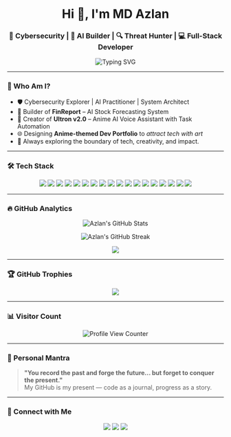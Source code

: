 <h1 align="center">Hi 👋, I'm MD Azlan</h1>
<h3 align="center">🧠 Cybersecurity | 🤖 AI Builder | 🔍 Threat Hunter | 💻 Full-Stack Developer</h3>

<p align="center">
  <img src="https://readme-typing-svg.herokuapp.com?font=Fira+Code&size=22&duration=4000&pause=1000&color=37F7EF&center=true&vCenter=true&width=550&lines=Digital+Nomad+in+the+Cyberverse;AI+Engineer+with+a+Hacker+Mindset;Fullstack+Warrior+%7C+OSINT+Specialist;Building+Projects+That+Matter" alt="Typing SVG" />
</p>

---

### 🧠 Who Am I?

- 🛡️ Cybersecurity Explorer | AI Practitioner | System Architect  
- 🧩 Builder of **FinReport** – AI Stock Forecasting System  
- 🤖 Creator of **Ultron v2.0** – Anime AI Voice Assistant with Task Automation  
- 🌐 Designing **Anime-themed Dev Portfolio** to *attract tech with art*  
- 🧰 Always exploring the boundary of tech, creativity, and impact.

---

### 🛠️ Tech Stack

<p align="center">
  <!-- Languages -->
  <img src="https://img.shields.io/badge/Python-3776AB?style=for-the-badge&logo=python&logoColor=white"/>
  <img src="https://img.shields.io/badge/C++-00599C?style=for-the-badge&logo=c%2B%2B&logoColor=white"/>
  <img src="https://img.shields.io/badge/JavaScript-F7DF1E?style=for-the-badge&logo=javascript&logoColor=black"/>
  <img src="https://img.shields.io/badge/Node.js-339933?style=for-the-badge&logo=nodedotjs&logoColor=white"/>
  <img src="https://img.shields.io/badge/Bash-4EAA25?style=for-the-badge&logo=gnu-bash&logoColor=white"/>

  <!-- Frontend -->
  <img src="https://img.shields.io/badge/HTML5-E34F26?style=for-the-badge&logo=html5&logoColor=white"/>
  <img src="https://img.shields.io/badge/CSS3-1572B6?style=for-the-badge&logo=css3&logoColor=white"/>
  <img src="https://img.shields.io/badge/Tailwind_CSS-06B6D4?style=for-the-badge&logo=tailwind-css&logoColor=white"/>

  <!-- AI / ML -->
  <img src="https://img.shields.io/badge/PyTorch-EE4C2C?style=for-the-badge&logo=PyTorch&logoColor=white"/>
  <img src="https://img.shields.io/badge/TensorFlow-FF6F00?style=for-the-badge&logo=TensorFlow&logoColor=white"/>
  <img src="https://img.shields.io/badge/OpenAI-412991?style=for-the-badge&logo=openai&logoColor=white"/>
  <img src="https://img.shields.io/badge/BERT-20232A?style=for-the-badge&logo=data:image/svg+xml;base64,SVG_BASE64_HERE&logoColor=white"/>

  <!-- Cyber Tools -->
  <img src="https://img.shields.io/badge/Nmap-000000?style=for-the-badge&logo=nmap&logoColor=white"/>
  <img src="https://img.shields.io/badge/Wireshark-1679A7?style=for-the-badge&logo=wireshark&logoColor=white"/>
  <img src="https://img.shields.io/badge/Burp_Suite-FE7E00?style=for-the-badge&logoColor=white"/>

  <!-- Tools -->
  <img src="https://img.shields.io/badge/VS_Code-007ACC?style=for-the-badge&logo=visual-studio-code&logoColor=white"/>
  <img src="https://img.shields.io/badge/Figma-F24E1E?style=for-the-badge&logo=figma&logoColor=white"/>
  <img src="https://img.shields.io/badge/GitHub-181717?style=for-the-badge&logo=github&logoColor=white"/>
</p>

---

### 🔥 GitHub Analytics

<p align="center">
  <img src="https://github-readme-stats.vercel.app/api?username=Azlan078&show_icons=true&theme=radical" alt="Azlan's GitHub Stats" />
</p>

<p align="center">
  <img src="https://github-readme-streak-stats.herokuapp.com/?user=Azlan078&theme=tokyonight" alt="Azlan's GitHub Streak" />
</p>

<p align="center">
  <img src="https://github-readme-stats.vercel.app/api/top-langs/?username=Azlan078&layout=compact&theme=midnight-purple" />
</p>

---

### 🏆 GitHub Trophies

<p align="center">
  <img src="https://github-profile-trophy.vercel.app/?username=Azlan078&theme=gruvbox&margin-w=15&column=7"/>
</p>

---

### 📊 Visitor Count

<p align="center">
  <img src="https://komarev.com/ghpvc/?username=Azlan078&style=flat-square&color=blue" alt="Profile View Counter" />
</p>

---

### 💬 Personal Mantra
> **"You record the past and forge the future... but forget to conquer the present."**  
> My GitHub is my present — code as a journal, progress as a story.

---

### 🤝 Connect with Me

<p align="center">
  <a href="[https://linkedin.com/in/mdazlan](https://www.linkedin.com/in/md-azlan-9bbb81278/)" target="_blank"><img src="https://img.shields.io/badge/LinkedIn-blue?style=for-the-badge&logo=linkedin&logoColor=white"/></a>
  <a href="mailto:azlan04.md@gmail.com"><img src="https://img.shields.io/badge/Gmail-D14836?style=for-the-badge&logo=gmail&logoColor=white"/></a>
  <a href="https://github.com/Azlan078"><img src="https://img.shields.io/badge/GitHub-000?style=for-the-badge&logo=github&logoColor=white"/></a>
</p>
